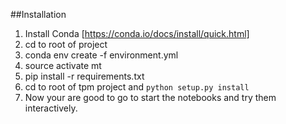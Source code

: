 ##Installation

1. Install Conda [https://conda.io/docs/install/quick.html]
2. cd to root of project
2. conda env create -f environment.yml
3. source activate mt
4. pip install -r requirements.txt
5. cd to root of tpm project and ```python setup.py install``` 
6. Now your are good to go to start the notebooks and try them interactively.


